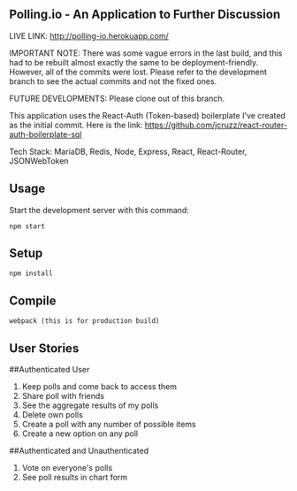 Polling.io - An Application to Further Discussion
---

LIVE LINK: http://polling-io.herokuapp.com/

IMPORTANT NOTE: There was some vague errors in the last build, and this had to be rebuilt almost exactly the same to be deployment-friendly. However, all of the commits were lost. Please refer to the development branch to see the actual commits and not the fixed ones.

FUTURE DEVELOPMENTS: Please clone out of this branch.

This application uses the React-Auth (Token-based) boilerplate I've created as the initial commit. Here is the link:
https://github.com/jcruzz/react-router-auth-boilerplate-sql


Tech Stack: MariaDB, Redis, Node, Express, React, React-Router, JSONWebToken

Usage
---
 
Start the development server with this command:
 
```
npm start
```
 
 
 
Setup
---
 
```
npm install
```
 
 
 
Compile
---
 
```
webpack (this is for production build)
```

User Stories
---
##Authenticated User
1) Keep polls and come back to access them
2) Share poll with friends
3) See the aggregate results of my polls
4) Delete own polls
5) Create a poll with any number of possible items
8) Create a new option on any poll

##Authenticated and Unauthenticated
1) Vote on everyone's polls
2) See poll results in chart form